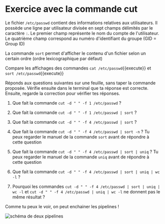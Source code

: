 # Exercice avec la commande cut

Le fichier `/etc/passwd` contient des informations relatives aux utilisateurs. 
Il possède une ligne par utilisateur divisée en sept champs délimités par le caractère `:`. 
Le premier champ représente le nom du compte de l'utilisateur.
Le quatrième champ correspond au numéro d'identifiant du groupe (GID = Group ID)

La commande `sort` permet d'afficher le contenu d'un fichier selon un certain ordre (ordre lexicographique par défaut)
 
Compare les affichages des commandes `cat /etc/passwd`{{execute}} et `sort /etc/passwd`{{execute}}

Réponds aux questions suivantes sur une feuille, sans taper la commande proposée.
Vérifie ensuite dans le terminal que ta réponse est correcte.
Ensuite,  regarde la correction pour vérifier tes réponses.

1. Que fait la commande `cut -d " " -f 1 /etc/passwd`  ?

2. Que fait la commande `cut -d " " -f 1 /etc/passwd | sort`  ?

3. Que fait la commande `cut -d " " -f 4 /etc/passwd | sort`  ?

4. Que fait la commande `cut -d " " -f 4 /etc/passwd | sort -n`  ?
   Tu peux regarder le manuel de la commande `sort` avant de répondre à cette question

5. Que fait la commande `cut -d " " -f 4 /etc/passwd | sort | uniq`  ?
   Tu peux regarder le manuel de la commande `uniq` avant de répondre à cette question

6. Que fait la commande `cut -d " " -f 4 /etc/passwd | sort | uniq | wc -l`  ?

7. Pourquoi les commandes `cut -d " " -f 4 /etc/passwd | sort | uniq | wc -l` et `cut -d " " -f 4 /etc/passwd | uniq | wc -l` ne donnent pas le même résultat ?


Comme tu peux le voir, on peut enchainer les pipelines !

<img src="./assets/pipe2.png" alt="schéma de deux pipelines"/>
